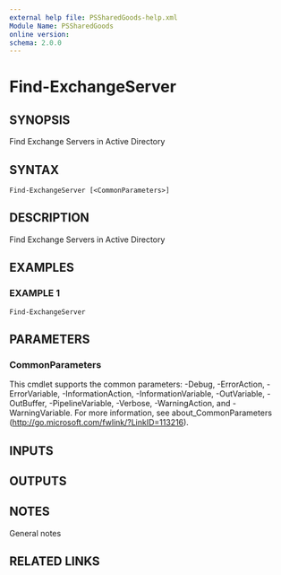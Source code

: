 ```yaml
---
external help file: PSSharedGoods-help.xml
Module Name: PSSharedGoods
online version:
schema: 2.0.0
---
```


# Find-ExchangeServer

## SYNOPSIS
Find Exchange Servers in Active Directory

## SYNTAX

```
Find-ExchangeServer [<CommonParameters>]
```

## DESCRIPTION
Find Exchange Servers in Active Directory

## EXAMPLES

### EXAMPLE 1
```
Find-ExchangeServer
```

## PARAMETERS

### CommonParameters
This cmdlet supports the common parameters: -Debug, -ErrorAction, -ErrorVariable, -InformationAction, -InformationVariable, -OutVariable, -OutBuffer, -PipelineVariable, -Verbose, -WarningAction, and -WarningVariable. For more information, see about_CommonParameters (http://go.microsoft.com/fwlink/?LinkID=113216).

## INPUTS

## OUTPUTS

## NOTES
General notes

## RELATED LINKS
